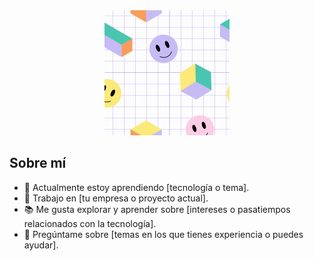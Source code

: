 <div style="text-align: center;">
  <img src="https://github.com/mayhrina30/mayhrina30/raw/main/Foto%20de%20Perfil%20de%20LinkedIn%20Programador%20Geometrica%20Blanca%20Amarilla.gif" alt="GIF Animado" style="width: 200px; height: auto;">
</div>

## Sobre mí

- 🌱 Actualmente estoy aprendiendo [tecnología o tema].
- 💼 Trabajo en [tu empresa o proyecto actual].
- 📚 Me gusta explorar y aprender sobre [intereses o pasatiempos relacionados con la tecnología].
- 💬 Pregúntame sobre [temas en los que tienes experiencia o puedes ayudar].



